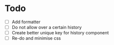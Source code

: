 # Todo

- [ ] Add formatter
- [ ] Do not allow over a certain history
- [ ] Create better unique key for history component
- [ ] Re-do and minimise css
